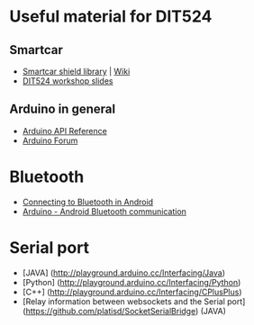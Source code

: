# Useful material for DIT524

## Smartcar
* [Smartcar shield library](http://plat.is/smartcar) | [Wiki](https://github.com/platisd/smartcar_shield/wiki)
* [DIT524 workshop slides](http://plat.is/workshop)

## Arduino in general
* [Arduino API Reference](https://www.arduino.cc/en/Reference/HomePage)
* [Arduino Forum](http://forum.arduino.cc/)

# Bluetooth
* [Connecting to Bluetooth in Android](https://developer.android.com/guide/topics/connectivity/bluetooth.html)
* [Arduino - Android Bluetooth communication](https://bellcode.wordpress.com/2012/01/02/android-and-arduino-bluetooth-communication/)

# Serial port
* [JAVA] (http://playground.arduino.cc/Interfacing/Java)
* [Python] (http://playground.arduino.cc/Interfacing/Python)
* [C++] (http://playground.arduino.cc/Interfacing/CPlusPlus)
* [Relay information between websockets and the Serial port] (https://github.com/platisd/SocketSerialBridge) (JAVA)
